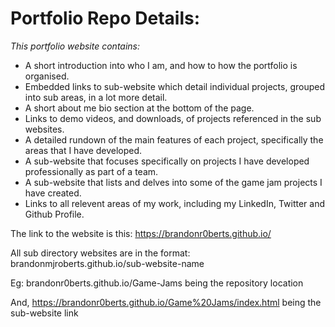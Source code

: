 # Portfolio Repo Details:

_This portfolio website contains:_
- A short introduction into who I am, and how to how the portfolio is organised.
- Embedded links to sub-website which detail individual projects, grouped into sub areas, in a lot more detail.
- A short about me bio section at the bottom of the page.
- Links to demo videos, and downloads, of projects referenced in the sub websites.
- A detailed rundown of the main features of each project, specifically the areas that I have developed.
- A sub-website that focuses specifically on projects I have developed professionally as part of a team.
- A sub-website that lists and delves into some of the game jam projects I have created.
- Links to all relevent areas of my work, including my LinkedIn, Twitter and Github Profile.

The link to the website is this: https://brandonr0berts.github.io/

All sub directory websites are in the format: brandonmjroberts.github.io/sub-website-name 

Eg: brandonr0berts.github.io/Game-Jams being the repository location 

And, https://brandonr0berts.github.io/Game%20Jams/index.html being the sub-website link
